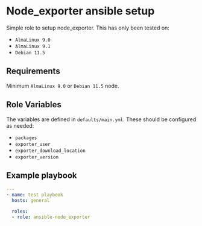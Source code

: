 # Node_exporter ansible setup

Simple role to setup node_exporter. This has only been tested on:

- `AlmaLinux 9.0`
- `AlmaLinux 9.1`
- `Debian 11.5`

## Requirements

Minimum `AlmaLinux 9.0` or `Debian 11.5` node.

## Role Variables

The variables are defined in `defaults/main.yml`. These should be configured as needed:

- `packages`
- `exporter_user`
- `exporter_download_location`
- `exporter_version`

## Example playbook

```yml
---
- name: test playbook
  hosts: general

  roles:
  - role: ansible-node_exporter
```